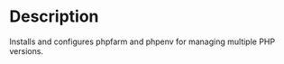 Description
===========

Installs and configures phpfarm and phpenv for managing multiple PHP
versions.
